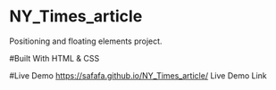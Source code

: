 # NY_Times_article
Positioning and floating elements project.

#Built With
HTML & CSS

#Live Demo
https://safafa.github.io/NY_Times_article/
Live Demo Link
